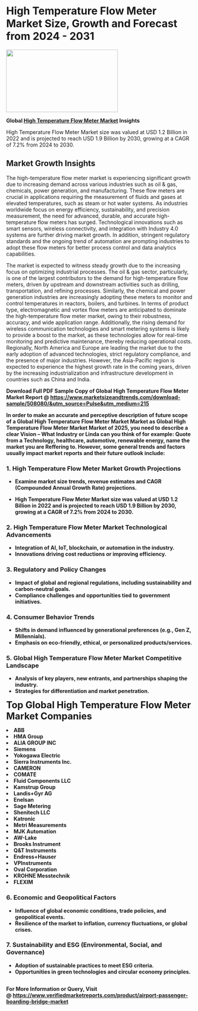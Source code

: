 <H1>High Temperature Flow Meter Market Size, Growth and Forecast from 2024 - 2031</H1><img class="aligncenter size-medium wp-image-584254" src="https://thirdeyenews.in/wp-content/uploads/2024/09/Global-Market-Research-300x168.jpeg" alt="" width="300" height="168" /><p><strong>Global&nbsp;<a href="https://www.marketsizeandtrends.com/download-sample/508080/&amp;utm_source=Pulse&amp;utm_medium=215">High Temperature Flow Meter Market</a> Insights</strong></p><p>High Temperature Flow Meter Market size was valued at USD 1.2 Billion in 2022 and is projected to reach USD 1.9 Billion by 2030, growing at a CAGR of 7.2% from 2024 to 2030.</p><p><h2>Market Growth Insights</h2> <p>The high-temperature flow meter market is experiencing significant growth due to increasing demand across various industries such as oil & gas, chemicals, power generation, and manufacturing. These flow meters are crucial in applications requiring the measurement of fluids and gases at elevated temperatures, such as steam or hot water systems. As industries worldwide focus on energy efficiency, sustainability, and precision measurement, the need for advanced, durable, and accurate high-temperature flow meters has surged. Technological innovations such as smart sensors, wireless connectivity, and integration with Industry 4.0 systems are further driving market growth. In addition, stringent regulatory standards and the ongoing trend of automation are prompting industries to adopt these flow meters for better process control and data analytics capabilities.</p> <p><strong></strong></p> <p>The market is expected to witness steady growth due to the increasing focus on optimizing industrial processes. The oil & gas sector, particularly, is one of the largest contributors to the demand for high-temperature flow meters, driven by upstream and downstream activities such as drilling, transportation, and refining processes. Similarly, the chemical and power generation industries are increasingly adopting these meters to monitor and control temperatures in reactors, boilers, and turbines. In terms of product type, electromagnetic and vortex flow meters are anticipated to dominate the high-temperature flow meter market, owing to their robustness, accuracy, and wide application range. Additionally, the rising demand for wireless communication technologies and smart metering systems is likely to provide a boost to the market, as these technologies allow for real-time monitoring and predictive maintenance, thereby reducing operational costs. Regionally, North America and Europe are leading the market due to the early adoption of advanced technologies, strict regulatory compliance, and the presence of major industries. However, the Asia-Pacific region is expected to experience the highest growth rate in the coming years, driven by the increasing industrialization and infrastructure development in countries such as China and India.</p> <p><strong></p><p><span class=""><strong>Download Full PDF Sample Copy of Global High Temperature Flow Meter Market Report</strong> @ <a href="https://www.marketsizeandtrends.com/download-sample/508080/&amp;utm_source=Pulse&amp;utm_medium=215" target="_blank">https://www.marketsizeandtrends.com/download-sample/508080/&amp;utm_source=Pulse&amp;utm_medium=215</a></span></p><p>In order to make an accurate and perceptive description of future scope of a Global&nbsp;High Temperature Flow Meter Market Market as Global&nbsp;High Temperature Flow Meter Market Market of 2025, you need to describe a clear Vision &ndash; What Industry or Linda can you think of for example: Quote from a Technology, healthcare, automotive, renewable energy, name the market you are Reffering to. However, some general trends and factors usually impact market reports and their future outlook include:</p><h3>1.&nbsp;<strong>High Temperature Flow Meter Market Growth Projections</strong></h3><ul><li>Examine market size trends, revenue estimates and CAGR (Compounded Annual Growth Rate) projections.</li><li><p>High Temperature Flow Meter Market size was valued at USD 1.2 Billion in 2022 and is projected to reach USD 1.9 Billion by 2030, growing at a CAGR of 7.2% from 2024 to 2030.</p></li></ul><h3>2.&nbsp;<strong>High Temperature Flow Meter Market Technological Advancements</strong></h3><ul><li>Integration of AI, IoT, blockchain, or automation in the industry.</li><li>Innovations driving cost reductions or improving efficiency.</li></ul><h3>3.&nbsp;<strong>Regulatory and Policy Changes</strong></h3><ul><li>Impact of global and regional regulations, including sustainability and carbon-neutral goals.</li><li>Compliance challenges and opportunities tied to government initiatives.</li></ul><h3>4.&nbsp;<strong>Consumer Behavior Trends</strong></h3><ul><li>Shifts in demand influenced by generational preferences (e.g., Gen Z, Millennials).</li><li>Emphasis on eco-friendly, ethical, or personalized products/services.</li></ul><h3>5.&nbsp;<strong>Global High Temperature Flow Meter Market Competitive Landscape</strong></h3><ul><li>Analysis of key players, new entrants, and partnerships shaping the industry.</li><li>Strategies for differentiation and market penetration.</li></ul><p data-pm-slice="1 1 []"><span style="color: inherit; font-family: inherit; font-size: 25px;">Top Global High Temperature Flow Meter Market Companies</span></p><div class="" data-test-id=""><p><li>ABB</li><li> HMA Group</li><li> ALIA GROUP INC</li><li> Siemens</li><li> Yokogawa Electric</li><li> Sierra Instruments Inc.</li><li> CAMERON</li><li> COMATE</li><li> Fluid Components LLC</li><li> Kamstrup Group</li><li> Landis+Gyr AG</li><li> Enelsan</li><li> Sage Metering</li><li> Shenitech LLC</li><li> Katronic</li><li> Metri Measurements</li><li> MJK Automation</li><li> AW-Lake</li><li> Brooks Instrument</li><li> Q&T Instruments</li><li> Endress+Hauser</li><li> VPInstruments</li><li> Oval Corporation</li><li> KROHNE Messtechnik</li><li> FLEXIM</li></p></div><h3>6.&nbsp;<strong>Economic and Geopolitical Factors</strong></h3><ul><li>Influence of global economic conditions, trade policies, and geopolitical events.</li><li>Resilience of the market to inflation, currency fluctuations, or global crises.</li></ul><h3>7.&nbsp;<strong>Sustainability and ESG (Environmental, Social, and Governance)</strong></h3><ul><li>Adoption of sustainable practices to meet ESG criteria.</li><li>Opportunities in green technologies and circular economy principles.</li></ul><h2><strong style="font-size: 14px;">For More Information or Query, Visit @&nbsp;</strong><a style="background-color: #ffffff; font-size: 14px;" href="https://www.marketsizeandtrends.com/report/high-temperature-flow-meter-market/" target="_blank">https://www.verifiedmarketreports.com/product/airport-passenger-boarding-bridge-market</a></h2>
